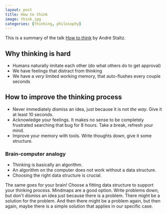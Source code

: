 ```yaml
---
layout: post
title: How to think
image: think.jpg
categories: [thinking, philosophy]
---
```


This is a summary of the talk [How to think](https://www.youtube.com/watch?v=_fB8GRotdrc) by André Staltz.

## Why thinking is hard

- Humans naturally imitate each other (do what others do to get approval)
- We have feelings that distract from thinking
- We have a _very_ limited working memory, that auto-flushes every couple seconds

## How to improve the thinking process

- Never immediately dismiss an idea, just because it is not _the way_. Give it at least 10 seconds.
- Acknowledge your feelings. It makes no sense to be completely frustrated searching that bug for 8 hours. Take a break, refresh your mind.
- Improve your memory with tools. Write thoughts down, give it some structure.

### Brain-computer analogy

- Thinking is basically an algorithm.
- An algorithm on the computer does not work without a data structure.
- Choosing the right data structure is crucial.

The same goes for your brain! Choose a fitting data structure to support your thinking process. Mindmaps are a good option.
Write problems down, but don't dismiss an idea just because there is a problem. There might be a solution for the problem. And then there might be a problem again, but then again, maybe there is a simple solution that applies in our specific case.

